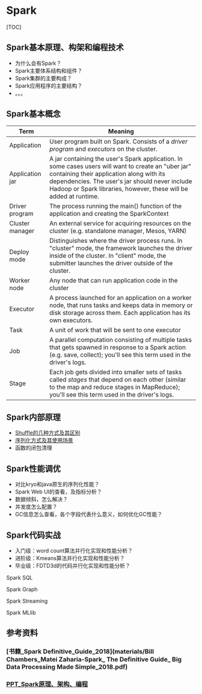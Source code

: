 # Spark

[TOC]

## Spark基本原理、构架和编程技术

- 为什么会有Spark？
- Spark主要体系结构和组件？
- Spark集群的主要构成？
- Spark应用程序的主要结构？
- 。。。

## Spark基本概念

| **Term**        | **Meaning**                                                  |
| --------------- | ------------------------------------------------------------ |
| Application     | User program built on Spark. Consists of  a *driver program* and *executors* on the cluster. |
| Application jar | A jar containing the user's Spark  application. In some cases users will want to create an "uber jar"  containing their application along with its dependencies. The user's jar  should never include Hadoop or Spark libraries, however, these will be added  at runtime. |
| Driver program  | The process running the main() function of  the application and creating the SparkContext |
| Cluster manager | An external service for acquiring resources  on the cluster (e.g. standalone manager, Mesos, YARN) |
| Deploy mode     | Distinguishes where the driver process runs.  In "cluster" mode, the framework launches the driver inside of the  cluster. In "client" mode, the submitter launches the driver  outside of the cluster. |
| Worker node     | Any node that can run application code in the  cluster       |
| Executor        | A process launched for an application on a  worker node, that runs tasks and keeps data in memory or disk storage across  them. Each application has its own executors. |
| Task            | A unit of work that will be sent to one  executor            |
| Job             | A parallel computation consisting of  multiple tasks that gets spawned in response to a Spark action (e.g. save, collect); you'll see this term used in the driver's logs. |
| Stage           | Each job gets divided into smaller sets of  tasks called *stages* that  depend on each other (similar to the map and reduce stages in MapReduce);  you'll see this term used in the driver's logs. |



## Spark内部原理

- [Shuffle的几种方式及其区别](spark_shuffle.md)
- [序列化方式及其使用场景](spark_serializer.md)
- 函数的闭包清理

## Spark性能调优

- 对比kryo和java原生的序列化性能？
- Spark Web UI的查看，及指标分析？
- 数据倾斜，怎么解决？
- 并发度怎么配置？
- GC信息怎么查看，各个字段代表什么意义，如何优化GC性能？

## Spark代码实战

- 入门级：word count算法并行化实现和性能分析？
- 进阶级：Kmeans算法并行化实现和性能分析？
- 毕业级：FDTD3d的代码并行化实现和性能分析？



Spark SQL

Spark Graph

Spark Streaming

Spark MLlib

## 参考资料

### [书籍_Spark Definitive_Guide_2018](materials/Bill Chambers_Matei Zaharia-Spark_ The Definitive Guide_ Big Data Processing Made Simple_2018.pdf)

### [PPT_Spark原理、架构、编程](materials/大数据内存计算系统Spark的基本原理、构架与编程技术.pdf)